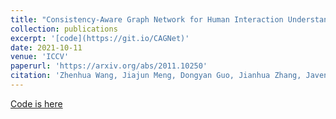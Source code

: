 ```yaml
---
title: "Consistency-Aware Graph Network for Human Interaction Understanding"
collection: publications
excerpt: '[code](https://git.io/CAGNet)'
date: 2021-10-11
venue: 'ICCV'
paperurl: 'https://arxiv.org/abs/2011.10250'
citation: 'Zhenhua Wang, Jiajun Meng, Dongyan Guo, Jianhua Zhang, Javen Qinfeng Shi, Shengyong Chen. Consistency-Aware Graph Network for Human Interaction Understanding, 2021, <i>ICCV</i>.'
---
```


[Code is here](https://git.io/CAGNet)
